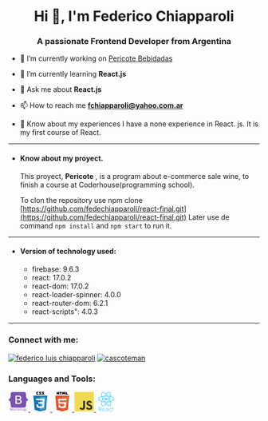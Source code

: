 <h1 align="center">Hi 👋, I'm Federico Chiapparoli</h1>
<h3 align="center">A passionate Frontend Developer from Argentina</h3>

- 🔭 I’m currently working on [Pericote Bebidadas](https://github.com/fedechiapparoli/prueba-repo)

- 🌱 I’m currently learning **React.js**

- 💬 Ask me about **React.js**

- 📫 How to reach me **fchiapparoli@yahoo.com.ar**

- 📄 Know about my experiences I have a none experience in React. js. It is my first course of React.

---

- #### Know about my proyect.

  This proyect, **Pericote** , is a program about e-commerce sale wine, to finish a course at Coderhouse(programming school).

  To clon the repository use npm clone [https://github.com/fedechiapparoli/react-final.git](https://github.com/fedechiapparoli/react-final.git)
  Later use de command `npm install` and `npm start` to run it.

---

- #### Version of technology used:

  - firebase: 9.6.3
  - react: 17.0.2
  - react-dom: 17.0.2
  - react-loader-spinner: 4.0.0
  - react-router-dom: 6.2.1
  - react-scripts": 4.0.3

---

<h3 align="left">Connect with me:</h3>
<p align="left">
<a href="https://fb.com/federico luis chiapparoli" target="blank"><img align="center" src="https://raw.githubusercontent.com/rahuldkjain/github-profile-readme-generator/master/src/images/icons/Social/facebook.svg" alt="federico luis chiapparoli" height="30" width="40" /></a>
<a href="https://instagram.com/cascoteman" target="blank"><img align="center" src="https://raw.githubusercontent.com/rahuldkjain/github-profile-readme-generator/master/src/images/icons/Social/instagram.svg" alt="cascoteman" height="30" width="40" /></a>
</p>

<h3 align="left">Languages and Tools:</h3>
<p align="left"> <a href="https://getbootstrap.com" target="_blank" rel="noreferrer"> <img src="https://raw.githubusercontent.com/devicons/devicon/master/icons/bootstrap/bootstrap-plain-wordmark.svg" alt="bootstrap" width="40" height="40"/> </a> <a href="https://www.w3schools.com/css/" target="_blank" rel="noreferrer"> <img src="https://raw.githubusercontent.com/devicons/devicon/master/icons/css3/css3-original-wordmark.svg" alt="css3" width="40" height="40"/> </a> <a href="https://www.w3.org/html/" target="_blank" rel="noreferrer"> <img src="https://raw.githubusercontent.com/devicons/devicon/master/icons/html5/html5-original-wordmark.svg" alt="html5" width="40" height="40"/> </a> <a href="https://developer.mozilla.org/en-US/docs/Web/JavaScript" target="_blank" rel="noreferrer"> <img src="https://raw.githubusercontent.com/devicons/devicon/master/icons/javascript/javascript-original.svg" alt="javascript" width="40" height="40"/> </a> <a href="https://reactjs.org/" target="_blank" rel="noreferrer"> <img src="https://raw.githubusercontent.com/devicons/devicon/master/icons/react/react-original-wordmark.svg" alt="react" width="40" height="40"/> </a> <a href="https://sass-lang.com" target="_blank" rel="noreferrer">
